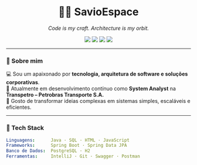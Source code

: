 <h1 align="center">👨‍🚀 SavioEspace</h1>
<p align="center">
  <em>Code is my craft. Architecture is my orbit.</em>
</p>

<p align="center">
  <img src="https://img.shields.io/badge/Java-ED8B00?style=flat&logo=java&logoColor=white" />
  <img src="https://img.shields.io/badge/Spring_Boot-6DB33F?style=flat&logo=spring-boot&logoColor=white" />
  <img src="https://img.shields.io/badge/PostgreSQL-336791?style=flat&logo=postgresql&logoColor=white" />
  <img src="https://img.shields.io/badge/Software_Architecture-%23007ACC?style=flat&logo=visualstudiocode&logoColor=white" />
</p>

---

### 👋 Sobre mim

💻 Sou um apaixonado por **tecnologia, arquitetura de software e soluções corporativas**.  
🧠 Atualmente em desenvolvimento contínuo como **System Analyst** na **Transpetro – Petrobras Transporte S.A.**  
🚀 Gosto de transformar ideias complexas em sistemas simples, escaláveis e eficientes.

---

### 🧰 Tech Stack

```yaml
Linguagens:      Java · SQL · HTML · JavaScript
Frameworks:      Spring Boot · Spring Data JPA
Banco de Dados:  PostgreSQL · H2
Ferramentas:     IntelliJ · Git · Swagger · Postman

